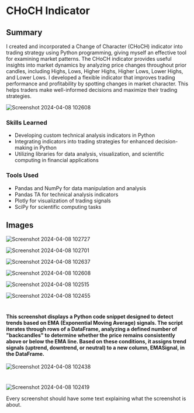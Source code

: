 # CHoCH Indicator

## Summary

I created and incorporated a Change of Character (CHoCH) indicator into trading strategy using Python programming, giving myself an effective tool for examining market patterns. The CHoCH indicator provides useful insights into market dynamics by analyzing price changes throughout prior candles, including Highs, Lows, Higher Highs, Higher Lows, Lower Highs, and Lower Lows. I developed a flexible indicator that improves trading performance and profitability by spotting changes in market character. This helps traders make well-informed decisions and maximize their trading strategies.

![Screenshot 2024-04-08 102608](https://github.com/sarch25/CHoCH-Indicator/assets/130470960/df31afee-557f-4f55-adc1-764dfcfe7d7b)

### Skills Learned

- Developing custom technical analysis indicators in Python
- Integrating indicators into trading strategies for enhanced decision-making in Python
- Utilizing libraries for data analysis, visualization, and scientific computing in financial applications
  
### Tools Used

- Pandas and NumPy for data manipulation and analysis
- Pandas TA for technical analysis indicators
- Plotly for visualization of trading signals
- SciPy for scientific computing tasks

## Images


![Screenshot 2024-04-08 102727](https://github.com/sarch25/CHoCH-Indicator/assets/130470960/324ef9ce-ee5f-4882-96eb-ae5ab8a22def)

![Screenshot 2024-04-08 102701](https://github.com/sarch25/CHoCH-Indicator/assets/130470960/a4c87cfc-7c15-44b0-84e7-b846442ed8b8)

![Screenshot 2024-04-08 102637](https://github.com/sarch25/CHoCH-Indicator/assets/130470960/11250b8e-a4f7-44b2-8ae0-0fc55d1351cb)

![Screenshot 2024-04-08 102608](https://github.com/sarch25/CHoCH-Indicator/assets/130470960/df31afee-557f-4f55-adc1-764dfcfe7d7b)

![Screenshot 2024-04-08 102515](https://github.com/sarch25/CHoCH-Indicator/assets/130470960/cf96d356-b4a6-4d3a-8f3e-153be9e6b148)

![Screenshot 2024-04-08 102455](https://github.com/sarch25/CHoCH-Indicator/assets/130470960/ba881f04-1209-4a3a-9e9a-ee15049100e4)
#

#### This screenshot displays a Python code snippet designed to detect trends based on EMA (Exponential Moving Average) signals. The script iterates through rows of a DataFrame, analyzing a defined number of "backcandles" to determine whether the price remains consistently above or below the EMA line. Based on these conditions, it assigns trend signals (uptrend, downtrend, or neutral) to a new column, EMASignal, in the DataFrame.

![Screenshot 2024-04-08 102438](https://github.com/sarch25/CHoCH-Indicator/assets/130470960/69db915c-37d1-44f2-9cc2-63aae2cd20c6)
#
![Screenshot 2024-04-08 102419](https://github.com/sarch25/CHoCH-Indicator/assets/130470960/d6746769-db7a-4dec-a6fd-e4c0a99cb08e)





Every screenshot should have some text explaining what the screenshot is about.
